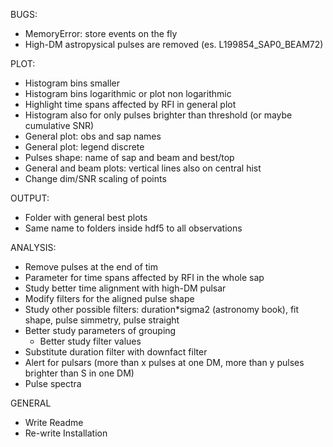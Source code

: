 BUGS:
- MemoryError: store events on the fly
- High-DM astropysical pulses are removed (es. L199854_SAP0_BEAM72)

PLOT:
- Histogram bins smaller
- Histogram bins logarithmic or plot non logarithmic
- Highlight time spans affected by RFI in general plot
- Histogram also for only pulses brighter than threshold (or maybe cumulative SNR) 
- General plot: obs and sap names
- General plot: legend discrete 
- Pulses shape: name of sap and beam and best/top
- General and beam plots: vertical lines also on central hist
- Change dim/SNR scaling of points

OUTPUT:
- Folder with general best plots
- Same name to folders inside hdf5 to all observations

ANALYSIS:
- Remove pulses at the end of tim
- Parameter for time spans affected by RFI in the whole sap
- Study better time alignment with high-DM pulsar
- Modify filters for the aligned pulse shape
- Study other possible filters: duration*sigma2 (astronomy book), fit shape, pulse simmetry, pulse straight
- Better study parameters of grouping
  - Better study filter values
- Substitute duration filter with downfact filter
- Alert for pulsars (more than x pulses at one DM, more than y pulses brighter than S in one DM)
- Pulse spectra

GENERAL
- Write Readme
- Re-write Installation